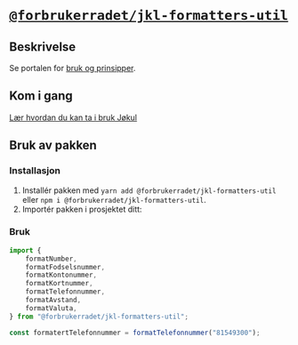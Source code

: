 # [`@forbrukerradet/jkl-formatters-util`](https://jokul.fremtind.no/komponenter/formatters)

## Beskrivelse

Se portalen for [bruk og prinsipper](https://jokul.fremtind.no/komponenter/formatters).

## Kom i gang

[Lær hvordan du kan ta i bruk Jøkul](https://jokul.fremtind.no/developer/getting-started/)

## Bruk av pakken

### Installasjon

1. Installér pakken med `yarn add @forbrukerradet/jkl-formatters-util` eller `npm i @forbrukerradet/jkl-formatters-util`.
2. Importér pakken i prosjektet ditt:

### Bruk

```js
import {
    formatNumber,
    formatFodselsnummer,
    formatKontonummer,
    formatKortnummer,
    formatTelefonnummer,
    formatAvstand,
    formatValuta,
} from "@forbrukerradet/jkl-formatters-util";

const formatertTelefonnummer = formatTelefonnummer("81549300");
```
